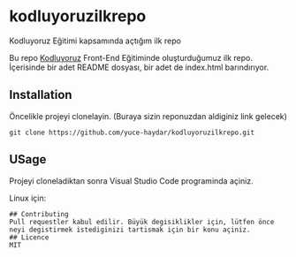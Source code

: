 # kodluyoruzilkrepo
Kodluyoruz Eğitimi kapsamında açtığım ilk repo

Bu repo [Kodluyoruz](https://kodluyoruz.org/tr/kodluyoruz/) Front-End Eğitiminde oluşturduğumuz ilk repo. İçerisinde bir adet README dosyası, bir adet de index.html barındırıyor.

## Installation
Öncelikle projeyi clonelayin. (Buraya sizin reponuzdan aldiginiz link gelecek)

```git clone https://github.com/yuce-haydar/kodluyoruzilkrepo.git```

## USage
Projeyi cloneladiktan sonra Visual Studio Code programinda açiniz.

Linux için:
   
    
  ```  cd kodluyoruzilkrepo  code .  
## Contributing
Pull requestler kabul edilir. Büyük degisiklikler için, lütfen önce neyi degistirmek istediginizi tartismak için bir konu açiniz.
## Licence 
MIT
